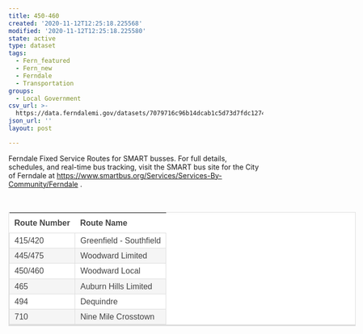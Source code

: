 ```yaml
---
title: 450-460
created: '2020-11-12T12:25:18.225568'
modified: '2020-11-12T12:25:18.225580'
state: active
type: dataset
tags:
  - Fern_featured
  - Fern_new
  - Ferndale
  - Transportation
groups:
  - Local Government
csv_url: >-
  https://data.ferndalemi.gov/datasets/7079716c96b14dcab1c5d73d7fdc1274_1.csv?outSR=%7B%22latestWkid%22%3A3857%2C%22wkid%22%3A102100%7D
json_url: ''
layout: post

---
```

Ferndale Fixed Service Routes for SMART busses. For full details, schedules, and real-time bus tracking, visit the SMART bus site for the City of Ferndale at https://www.smartbus.org/Services/Services-By-Community/Ferndale . <div><br /><table style='border-collapse: collapse; border-spacing: 0px; width: 687px; margin-bottom: 40px; border-width: 1px 1px 3px; border-style: solid; border-color: rgb(221, 221, 221); border-image: initial; color: rgb(68, 68, 68); font-family: &quot;Droid Sans&quot;, sans-serif; font-size: 16px; background-color: rgb(255, 255, 255);'><tbody><tr><th style='text-align: left; line-height: 1.2; padding: 10px;'>Route Number</th><th style='text-align: left; line-height: 1.2; padding: 10px;'>Route Name</th></tr></tbody><tbody><tr><td style='line-height: 1.2; padding: 5px 10px; border: 1px solid rgb(221, 221, 221);'>415/420</td><td style='line-height: 1.2; padding: 5px 10px; border: 1px solid rgb(221, 221, 221);'>Greenfield - Southfield</td></tr><tr><td style='line-height: 1.2; padding: 5px 10px; border: 1px solid rgb(221, 221, 221); background: rgb(245, 245, 245);'>445/475</td><td style='line-height: 1.2; padding: 5px 10px; border: 1px solid rgb(221, 221, 221); background: rgb(245, 245, 245);'>Woodward Limited</td></tr><tr><td style='line-height: 1.2; padding: 5px 10px; border: 1px solid rgb(221, 221, 221);'>450/460</td><td style='line-height: 1.2; padding: 5px 10px; border: 1px solid rgb(221, 221, 221);'>Woodward Local</td></tr><tr><td style='line-height: 1.2; padding: 5px 10px; border: 1px solid rgb(221, 221, 221); background: rgb(245, 245, 245);'>465</td><td style='line-height: 1.2; padding: 5px 10px; border: 1px solid rgb(221, 221, 221); background: rgb(245, 245, 245);'>Auburn Hills Limited</td></tr><tr><td style='line-height: 1.2; padding: 5px 10px; border: 1px solid rgb(221, 221, 221);'>494</td><td style='line-height: 1.2; padding: 5px 10px; border: 1px solid rgb(221, 221, 221);'>Dequindre</td></tr><tr><td style='line-height: 1.2; padding: 5px 10px; border: 1px solid rgb(221, 221, 221); background: rgb(245, 245, 245);'>710</td><td style='line-height: 1.2; padding: 5px 10px; border: 1px solid rgb(221, 221, 221); background: rgb(245, 245, 245);'>Nine Mile Crosstown</td></tr></tbody></table></div>
